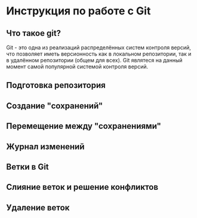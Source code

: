 # Инструкция по работе с Git 

## Что такое git?
Git - это одна из реализаций распределённых систем контроля версий, что позволяет иметь версионность как в локальном репозитории, так и в удалённом репозитории (общем для всех). Git являтеся на данный момент самой популярной системой контроля версий.

## Подготовка репозитория

## Создание "сохранений"

## Перемещение между "сохранениями"

## Журнал изменений

## Ветки в Git

## Слияние веток и решение конфликтов 

## Удаление веток
